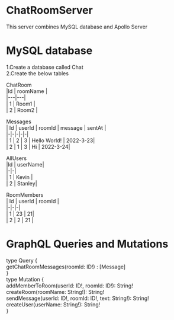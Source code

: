 # ChatRoomServer
This server combines MySQL database and Apollo Server  

# MySQL database
1.Create a database called Chat  
2.Create the below tables  
  
ChatRoom  
|Id | roomName |  
|---|---|  
| 1 | Room1 |  
| 2 | Room2 |  
  
Messages   
| Id | userId | roomId | message | sentAt |  
|-|-|-|-|-|  
| 1 | 2 | 3 | Hello World! | 2022-3-23|  
| 2 | 1 | 3 | Hi | 2022-3-24|
  
AllUsers   
|Id | userName|  
|-|-|  
| 1 | Kevin |  
| 2 | Stanley|  
  
RoomMembers  
| Id | userId | roomId |  
|-|-|-|  
| 1 | 23 | 21|  
| 2 | 2 | 21 |  

# GraphQL Queries and Mutations
type Query {  
getChatRoomMessages(roomId: ID!) : [Message]  
    }  
    type Mutation {  
        addMemberToRoom(userId: ID!, roomId: ID!): String!  
        createRoom(roomName: String!): String!  
        sendMessage(userId: ID!, roomId: ID!, text: String!): String!  
        createUser(userName: String!): String!  
    }  
